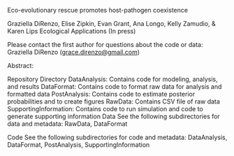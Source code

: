 Eco-evolutionary rescue promotes host-pathogen coexistence

Graziella DiRenzo, Elise Zipkin, Evan Grant, Ana Longo, Kelly Zamudio, & Karen Lips
Ecological Applications (In press)

Please contact the first author for questions about the code or data: Graziella DiRenzo (grace.direnzo@gmail.com)

Abstract:


Repository Directory
DataAnalysis: Contains code for modeling, analysis, and results
DataFormat: Contains code to format raw data for analysis and formatted data
PostAnalysis: Contains code to estimate posterior probabilities and to create figures
RawData: Contains CSV file of raw data
SupportingInformation: Contains code to run simulation and code to generate supporting information
Data
See the following subdirectories for data and metadata: RawData, DataFormat

Code
See the following subdirectories for code and metadata: DataAnalysis, DataFormat, PostAnalysis, SupportingInformation
